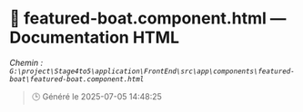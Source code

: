 # 📄 featured-boat.component.html — Documentation HTML
*Chemin : `G:\project\Stage4to5\application\FrontEnd\src\app\components\featured-boat\featured-boat.component.html`*

> 🕒 Généré le 2025-07-05 14:48:25

